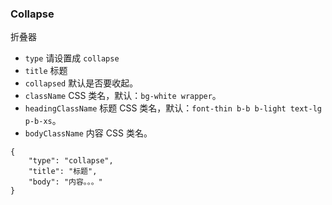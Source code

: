 ### Collapse

折叠器

-   `type` 请设置成 `collapse`
-   `title` 标题
-   `collapsed` 默认是否要收起。
-   `className` CSS 类名，默认：`bg-white wrapper`。
-   `headingClassName` 标题 CSS 类名，默认：`font-thin b-b b-light text-lg p-b-xs`。
-   `bodyClassName` 内容 CSS 类名。

```schema:height="350" scope="body"
{
    "type": "collapse",
    "title": "标题",
    "body": "内容。。。"
}
```
